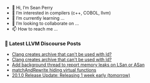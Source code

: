 - 👋 Hi, I’m Sean Perry
- 👀 I’m interested in compilers (c++, COBOL, llvm)
- 🌱 I’m currently learning ...
- 💞️ I’m looking to collaborate on ...
- 📫 How to reach me ...

<!---
s66perry/s66perry is a ✨ special ✨ repository because its `README.md` (this file) appears on your GitHub profile.
You can click the Preview link to take a look at your changes.
--->
### 📕 Latest LLVM Discourse Posts

<!-- DISCOURSE-LLVM:START -->
- [Clang creates archive that can&#39;t be used with ld?](https://discourse.llvm.org/t/clang-creates-archive-that-cant-be-used-with-ld/84938#post_4)
- [Clang creates archive that can&#39;t be used with ld?](https://discourse.llvm.org/t/clang-creates-archive-that-cant-be-used-with-ld/84938#post_3)
- [Add background thread to report memory leaks on LSan or ASan](https://discourse.llvm.org/t/add-background-thread-to-report-memory-leaks-on-lsan-or-asan/84946#post_1)
- [matchAndRewrite hiding virtual functions](https://discourse.llvm.org/t/matchandrewrite-hiding-virtual-functions/84933#post_2)
- [20.1.0 Release Update: Releasing 1 week early &lpar;tomorrow&rpar;](https://discourse.llvm.org/t/20-1-0-release-update-releasing-1-week-early-tomorrow/84932#post_4)
<!-- DISCOURSE-LLVM:END -->
